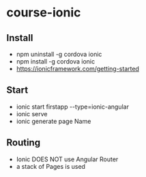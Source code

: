 # course-ionic

## Install

- npm uninstall -g cordova ionic
- npm install -g cordova ionic
- https://ionicframework.com/getting-started

## Start

- ionic start firstapp --type=ionic-angular
- ionic serve
- ionic generate page Name

## Routing

- Ionic DOES NOT use Angular Router
- a stack of Pages is used

